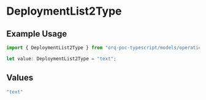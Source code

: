 # DeploymentList2Type

## Example Usage

```typescript
import { DeploymentList2Type } from "orq-poc-typescript/models/operations";

let value: DeploymentList2Type = "text";
```

## Values

```typescript
"text"
```